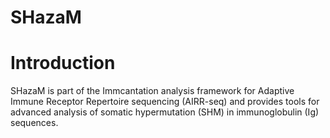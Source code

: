 SHazaM
======

# Introduction

SHazaM is part of the Immcantation analysis framework for Adaptive Immune Receptor Repertoire sequencing (AIRR-seq) and provides tools for advanced analysis of somatic hypermutation (SHM) in immunoglobulin (Ig) sequences. 



















